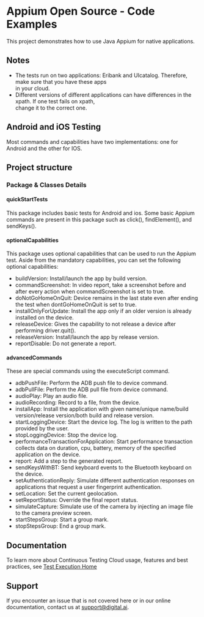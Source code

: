 # **Appium Open Source - Code Examples**
This project demonstrates how to use Java Appium for native applications.

## **Notes**
* The tests run on two applications: Eribank and UIcatalog. Therefore, make sure that you have these apps\
in your cloud.
* Different versions of different applications can have differences in the xpath.  If one test fails on xpath,\
 change it to the correct one.


## **Android and iOS Testing**
Most commands and capabilities have two implementations: one for Android and the other for IOS.


## **Project structure**
### Package & Classes Details

#### quickStartTests
This package includes basic tests for Android and ios. Some basic Appium commands are present in this package such as click(), findElement(), and sendKeys().


#### optionalCapabilities
This package uses optional capabilities that can be used to run the Appium test. Aside from the mandatory capabilities, you can set the following optional capabilities:
- buildVersion: Install/launch the app by build version.
- commandScreenshot: In video report, take a screenshot before and after every action when commandScreenshot is set to true.
- doNotGoHomeOnQuit: Device remains in the last state even after ending the test when dontGoHomeOnQuit is set to true.
- installOnlyForUpdate: Install the app only if an older version is already installed on the device.
- releaseDevice: Gives the capability to not release a device after performing driver.quit().
- releaseVersion: Install/launch the app by release version.
- reportDisable: Do not generate a report.


#### advancedCommands
These are special commands using the executeScript command. 
  - adbPushFile: Perform the ADB push file to device command.
  - adbPullFile: Perform the ADB pull file from device command.
  - audioPlay: Play an audio file.
  - audioRecording: Record to a file, from the device.
  - installApp: Install the application with given name/unique name/build version/release version/both build and release version.
  - startLoggingDevice: Start the device log. The log is written to the path provided by the user.
  - stopLoggingDevice: Stop the device log. 
  - performanceTransactionForApplication: Start performance transaction collects data on duration, cpu, battery, memory of the specified application on the device.
  - report: Add a step to the generated report.
  - sendKeysWithBT: Send keyboard events to the Bluetooth keyboard on the device.
  - setAuthenticationReply: Simulate different authentication responses on applications that request a user fingerprint authentication.
  - setLocation: Set the current geolocation.
  - setReportStatus: Override the final report status.
  - simulateCapture: Simulate use of the camera by injecting an image file to the camera preview screen.
  - startStepsGroup: Start a group mark.
  - stopStepsGroup: End a group mark.


## Documentation
To learn more about Continuous Testing Cloud usage, features and best practices, see [Test Execution Home](https://docs.experitest.com/display/TE/Test+Execution+Home)

## Support
If you encounter an issue that is not covered here or in our online documentation, contact us at [support@digital.ai](mailto:support@digital.ai).